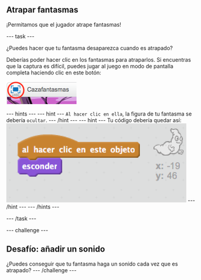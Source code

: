 ## Atrapar fantasmas

¡Permitamos que el jugador atrape fantasmas!

\--- task \---

¿Puedes hacer que tu fantasma desaparezca cuando es atrapado?

Deberías poder hacer clic en los fantasmas para atraparlos. Si encuentras que la captura es difícil, puedes jugar al juego en modo de pantalla completa haciendo clic en este botón:

![screenshot](images/ghost-fullscreen.png)

\--- hints \--- \--- hint \--- `Al hacer clic en ella`, la figura de tu fantasma se debería `ocultar`. \--- /hint \--- \--- hint \--- Tu código debería quedar así: ![screenshot](images/ghost-catch-code.png) \--- /hint \--- \--- /hints \---

\--- /task \---

\--- challenge \---

## Desafío: añadir un sonido

¿Puedes conseguir que tu fantasma haga un sonido cada vez que es atrapado? \--- /challenge \---